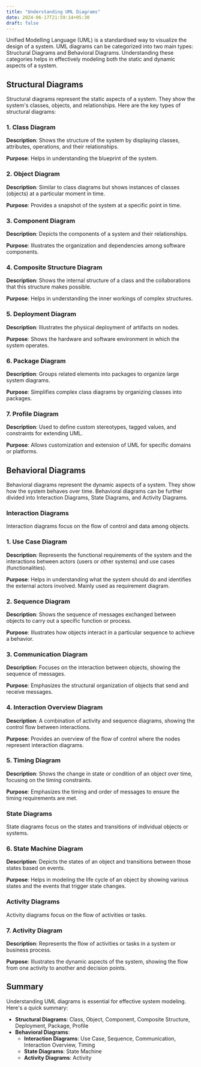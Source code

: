 ```yaml
---
title: "Understanding UML Diagrams"
date: 2024-06-17T21:59:14+05:30
draft: false
---
```

Unified Modelling Language (UML) is a standardised way to visualize the design of a system. UML diagrams can be categorized into two main types: Structural Diagrams and Behavioral Diagrams. Understanding these categories helps in effectively modeling both the static and dynamic aspects of a system.

## Structural Diagrams

Structural diagrams represent the static aspects of a system. They show the system's classes, objects, and relationships. Here are the key types of structural diagrams:

### 1. Class Diagram

**Description**: Shows the structure of the system by displaying classes, attributes, operations, and their relationships.

**Purpose**: Helps in understanding the blueprint of the system.

### 2. Object Diagram

**Description**: Similar to class diagrams but shows instances of classes (objects) at a particular moment in time.

**Purpose**: Provides a snapshot of the system at a specific point in time.

### 3. Component Diagram

**Description**: Depicts the components of a system and their relationships.

**Purpose**: Illustrates the organization and dependencies among software components.

### 4. Composite Structure Diagram

**Description**: Shows the internal structure of a class and the collaborations that this structure makes possible.

**Purpose**: Helps in understanding the inner workings of complex structures.

### 5. Deployment Diagram

**Description**: Illustrates the physical deployment of artifacts on nodes.

**Purpose**: Shows the hardware and software environment in which the system operates.

### 6. Package Diagram

**Description**: Groups related elements into packages to organize large system diagrams.

**Purpose**: Simplifies complex class diagrams by organizing classes into packages.

### 7. Profile Diagram

**Description**: Used to define custom stereotypes, tagged values, and constraints for extending UML.

**Purpose**: Allows customization and extension of UML for specific domains or platforms.

## Behavioral Diagrams

Behavioral diagrams represent the dynamic aspects of a system. They show how the system behaves over time. Behavioral diagrams can be further divided into Interaction Diagrams, State Diagrams, and Activity Diagrams.

### Interaction Diagrams

Interaction diagrams focus on the flow of control and data among objects.

### 1. Use Case Diagram

**Description**: Represents the functional requirements of the system and the interactions between actors (users or other systems) and use cases (functionalities).

**Purpose**: Helps in understanding what the system should do and identifies the external actors involved. Mainly used as requirement diagram.

### 2. Sequence Diagram

**Description**: Shows the sequence of messages exchanged between objects to carry out a specific function or process.

**Purpose**: Illustrates how objects interact in a particular sequence to achieve a behavior.

### 3. Communication Diagram

**Description**: Focuses on the interaction between objects, showing the sequence of messages.

**Purpose**: Emphasizes the structural organization of objects that send and receive messages.

### 4. Interaction Overview Diagram

**Description**: A combination of activity and sequence diagrams, showing the control flow between interactions.

**Purpose**: Provides an overview of the flow of control where the nodes represent interaction diagrams.

### 5. Timing Diagram

**Description**: Shows the change in state or condition of an object over time, focusing on the timing constraints.

**Purpose**: Emphasizes the timing and order of messages to ensure the timing requirements are met.

### State Diagrams

State diagrams focus on the states and transitions of individual objects or systems.

### 6. State Machine Diagram

**Description**: Depicts the states of an object and transitions between those states based on events.

**Purpose**: Helps in modeling the life cycle of an object by showing various states and the events that trigger state changes.

### Activity Diagrams

Activity diagrams focus on the flow of activities or tasks.

### 7. Activity Diagram

**Description**: Represents the flow of activities or tasks in a system or business process.

**Purpose**: Illustrates the dynamic aspects of the system, showing the flow from one activity to another and decision points.

## Summary

Understanding UML diagrams is essential for effective system modeling. Here's a quick summary:

- **Structural Diagrams**: Class, Object, Component, Composite Structure, Deployment, Package, Profile
- **Behavioral Diagrams**:
    - **Interaction Diagrams**: Use Case, Sequence, Communication, Interaction Overview, Timing
    - **State Diagrams**: State Machine
    - **Activity Diagrams**: Activity